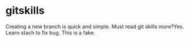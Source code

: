 # gitskills
Creating a new branch is quick and simple.
Must read git skills more?Yes.
Learn stach to fix bug.
This is a fake.
